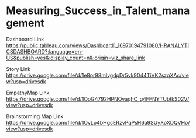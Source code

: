 # Measuring_Success_in_Talent_management

Dashboard Link https://public.tableau.com/views/Dashboard1_16970194791080/HRANALYTICSDASHBOARD?:language=en-US&publish=yes&:display_count=n&:origin=viz_share_link

Story Link https://drive.google.com/file/d/1e8pr98mlvgdpDr5vk9044TiVK2szqXAc/view?usp=drivesdk

EmpathyMap Link https://drive.google.com/file/d/1OoG4792HPNQvaqhC_g4FFNYTUbtkS02V/view?usp=drivesdk

Brainstorming Map Link https://drive.google.com/file/d/1OvLo4bHgcERzvPqPsH6a9SUyXoXDQVHo/view?usp=drivesdk
